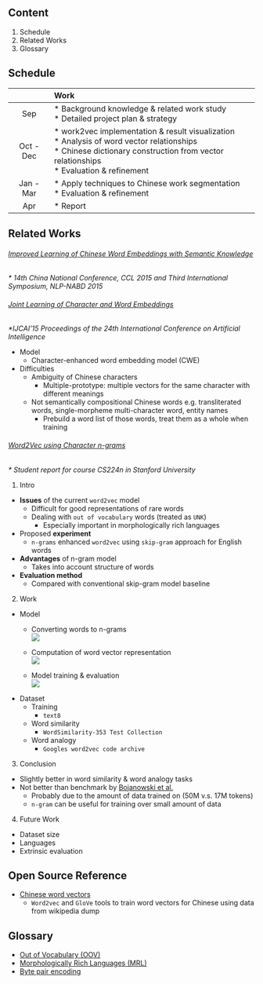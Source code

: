 ## Content

1. Schedule
2. Related Works
3. Glossary

## Schedule

||Work|
|:-:|:-|
|Sep|* Background knowledge & related work study</br> * Detailed project plan & strategy|
|Oct - Dec|* work2vec implementation & result visualization</br> * Analysis of word vector relationships</br> * Chinese dictionary construction from vector relationships</br> * Evaluation & refinement|
|Jan - Mar|* Apply techniques to Chinese work segmentation</br> * Evaluation & refinement|
|Apr|* Report|

## Related Works

###### [Improved Learning of Chinese Word Embeddings with Semantic Knowledge](https://www.google.com.hk/url?sa=t&rct=j&q=&esrc=s&source=web&cd=1&cad=rja&uact=8&ved=0ahUKEwjU946I2prWAhXBG5QKHfifDOkQFggkMAA&url=http%3A%2F%2Fwww.springer.com%2Fcda%2Fcontent%2Fdocument%2Fcda_downloaddocument%2F9783319258157-c2.pdf%3FSGWID%3D0-0-45-1544914-p177761955&usg=AFQjCNGC-pQUxrdY-zZWxk8Rwy9qf1HExw)

_* 14th China National Conference, CCL 2015 and Third International Symposium, NLP-NABD 2015_

###### [Joint Learning of Character and Word Embeddings](http://nlp.csai.tsinghua.edu.cn/~lzy/publications/ijcai2015_character.pdf)

_*IJCAI'15 Proceedings of the 24th International Conference on Artificial Intelligence_

- Model
  - Character-enhanced word embedding model (CWE)
- Difficulties
  - Ambiguity of Chinese characters
    - Multiple-prototype: multiple vectors for the same character with different meanings
  - Not semantically compositional Chinese words e.g. transliterated words, single-morpheme multi-character word, entity names
    - Prebuild a word list of those words, treat them as a whole when training

###### [Word2Vec using Character n-grams](https://web.stanford.edu/class/cs224n/reports/2761021.pdf)

_* Student report for course CS224n in Stanford University_

1. Intro
  - __Issues__ of the current `word2vec` model
    - Difficult for good representations of rare words
    - Dealing with `out of vocabulary` words (treated as `UNK`)
      - Especially important in morphologically rich languages
  - Proposed __experiment__
    - `n-grams` enhanced `word2vec` using `skip-gram` approach for English words
  - __Advantages__ of n-gram model
    - Takes into account structure of words
  - __Evaluation method__
    - Compared with conventional skip-gram model baseline
2. Work
  - Model
    - Converting words to n-grams  
      ![](https://github.com/pyliaorachel/word2vec-chinese-dictionary/blob/master/preparation/img/Word2Vec_using_Character_n-grams_1.png?raw=true)
      
    - Computation of word vector representation  
      ![](https://github.com/pyliaorachel/word2vec-chinese-dictionary/blob/master/preparation/img/Word2Vec_using%20Character_n-grams_2.png?raw=true)
      
    - Model training & evaluation  
      ![](https://github.com/pyliaorachel/word2vec-chinese-dictionary/blob/master/preparation/img/Word2Vec_using%20Character_n-grams_3.png?raw=true)
  - Dataset
    - Training
      - `text8`
    - Word similarity
      - `WordSimilarity-353 Test Collection`
    - Word analogy
      - `Googles word2vec code archive`
3. Conclusion
  - Slightly better in word similarity & word analogy tasks
  - Not better than benchmark by [Bojanowski et al.](https://arxiv.org/abs/1607.04606)
    - Probably due to the amount of data trained on (50M v.s. 17M tokens)
    - `n-gram` can be useful for training over small amount of data
4. Future Work
  - Dataset size
  - Languages
  - Extrinsic evaluation

## Open Source Reference

- [Chinese word vectors](https://github.com/candlewill/Chinsese_word_vectors)
  - `Word2vec` and `GloVe` tools to train word vectors for Chinese using data from wikipedia dump
  
## Glossary

- [Out of Vocabulary (OOV)](http://www.festvox.org/bsv/x1407.html)
- [Morphologically Rich Languages (MRL)](https://www.quora.com/When-is-a-language-said-to-be-morphologically-rich)
- [Byte pair encoding](https://en.wikipedia.org/wiki/Byte_pair_encoding)
